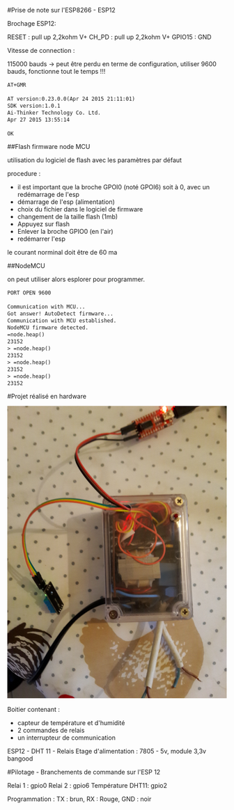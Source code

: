 #Prise de note sur l'ESP8266 - ESP12

Brochage ESP12:

RESET : pull up 2,2kohm V+
CH_PD : pull up 2,2kohm V+
GPIO15 : GND



Vitesse de connection :

115000 bauds -> peut être perdu en terme de configuration, utiliser 9600 bauds, fonctionne tout le temps !!! 


	AT+GMR
	
	AT version:0.23.0.0(Apr 24 2015 21:11:01)
	SDK version:1.0.1
	Ai-Thinker Technology Co. Ltd.
	Apr 27 2015 13:55:14
	
	OK


##Flash firmware node MCU

utilisation du logiciel de flash avec les paramètres par défaut

procedure :


- il est important que la broche GPOI0 (noté GPOI6) soit à 0, avec un redémarrage de l'esp
- démarrage de l'esp (alimentation)
- choix du fichier dans le logiciel de firmware
- changement de la taille flash (1mb)
- Appuyez sur flash
- Enlever la broche GPIO0 (en l'air)
- redémarrer l'esp

le courant norminal doit être de 60 ma

##NodeMCU

on peut utiliser alors esplorer pour programmer.
	
	PORT OPEN 9600
	
	Communication with MCU...
	Got answer! AutoDetect firmware...
	Communication with MCU established.
	NodeMCU firmware detected.
	=node.heap()
	23152
	> =node.heap()
	23152
	> =node.heap()
	23152
	> =node.heap()
	23152



#Projet réalisé en hardware

![](20160507_201657.jpg)

Boitier contenant :

- capteur de température et d'humidité
- 2 commandes de relais
- un interrupteur de communication

ESP12 - DHT 11 - Relais
Etage d'alimentation : 7805 - 5v, module 3,3v bangood


#Pilotage - Branchements de commande sur l'ESP 12

Relai 1 : gpio0
Relai 2 : gpio6
Température DHT11: gpio2

Programmation : TX : brun, RX : Rouge, GND : noir

